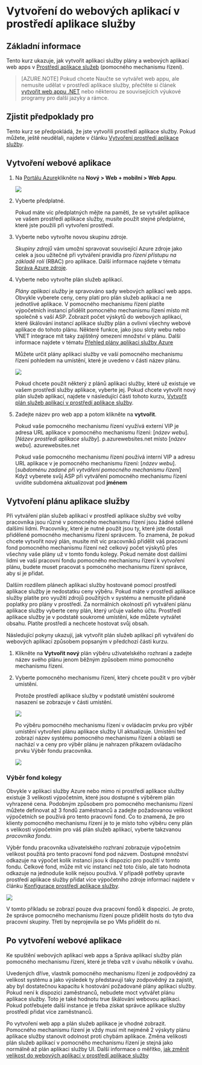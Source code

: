 <properties
    pageTitle="Vytvoření do webových aplikací v prostředí aplikace služby"
    description="Naučte se vytvářet web apps a aplikace služeb plány v prostředí aplikace služby"
    services="app-service"
    documentationCenter=""
    authors="ccompy"
    manager="stefsch"
    editor=""/>

<tags
    ms.service="app-service"
    ms.workload="web"
    ms.tgt_pltfrm="na"
    ms.devlang="na"
    ms.topic="article" 
    ms.date="10/17/2016"
    ms.author="ccompy"/>

# <a name="create-a-web-app-in-an-app-service-environment"></a>Vytvoření do webových aplikací v prostředí aplikace služby

## <a name="overview"></a>Základní informace

Tento kurz ukazuje, jak vytvořit aplikaci služby plány a webových aplikací web apps v [Prostředí aplikace služeb](app-service-app-service-environment-intro.md) (pomocného mechanismu řízení). 

> [AZURE.NOTE] Pokud chcete Naučte se vytvářet web appu, ale nemusíte udělat v prostředí aplikace služby, přečtěte si článek [vytvořit web appu .NET](web-sites-dotnet-get-started.md) nebo některou ze souvisejících výukové programy pro další jazyky a rámce.

## <a name="prerequisites"></a>Zjistit předpoklady pro

Tento kurz se předpokládá, že jste vytvořili prostředí aplikace služby. Pokud můžete, ještě neudělali, najdete v článku [Vytvoření prostředí aplikace služby](app-service-web-how-to-create-an-app-service-environment.md). 

## <a name="create-a-web-app"></a>Vytvoření webové aplikace

1. Na [Portálu Azure](https://portal.azure.com/)klikněte na **Nový > Web + mobilní > Web Appu**. 

    ![][1]

2. Vyberte předplatné.  

    Pokud máte víc předplatných mějte na paměti, že se vytvářet aplikace ve vašem prostředí aplikace služby, musíte použít stejné předplatné, které jste použili při vytvoření prostředí. 

3. Vyberte nebo vytvořte novou skupinu zdroje.

    *Skupiny zdrojů* vám umožní spravovat související Azure zdroje jako celek a jsou užitečné při vytváření pravidla pro *řízení přístupu na základě rolí* (RBAC) pro aplikace. Další informace najdete v tématu [Správa Azure zdroje][ResourceGroups]. 

4. Vyberte nebo vytvořte plán služeb aplikací.

    *Plány aplikaci služby* je spravováno sady webových aplikací web apps.  Obvykle vyberete ceny, ceny platí pro plán služeb aplikací a ne jednotlivé aplikace. V pomocného mechanismu řízení platíte výpočetních instancí přidělit pomocného mechanismu řízení místo mít společně s vaší ASP.  Zobrazit počet výskytů do webových aplikací, které škálování instancí aplikace služby plán a ovlivní všechny webové aplikace do tohoto plánu.  Některé funkce, jako jsou sloty webu nebo VNET integrace mít taky zajištěný omezení množství v plánu.  Další informace najdete v tématu [Přehled plány aplikaci služby Azure](../app-service/azure-web-sites-web-hosting-plans-in-depth-overview.md)

    Můžete určit plány aplikaci služby ve vaší pomocného mechanismu řízení pohledem na umístění, které je uvedeno v části název plánu.  

    ![][5]

    Pokud chcete použít některý z plánů aplikaci služby, které už existuje ve vašem prostředí služby aplikace, vyberte jej. Pokud chcete vytvořit nový plán služeb aplikací, najdete v následující části tohoto kurzu, [Vytvořit plán služeb aplikací v prostředí aplikace služby](#createplan).

5. Zadejte název pro web app a potom klikněte na **vytvořit**. 

    Pokud vaše pomocného mechanismu řízení využívá externí VIP je adresa URL aplikace v pomocného mechanismu řízení: [*název webu*]. [*Název prostředí aplikace služby*]. p.azurewebsites.net místo [*název webu*]. azurewebsites.net
    
    Pokud vaše pomocného mechanismu řízení používá interní VIP a adresu URL aplikace v je pomocného mechanismu řízení: [*název webu*]. [*subdoménu zadané při vytváření pomocného mechanismu řízení*]   
    Když vyberete svůj ASP při vytváření pomocného mechanismu řízení uvidíte subdoména aktualizovat pod **jménem**

## <a name="createplan"></a>Vytvoření plánu aplikace služby

Při vytváření plán služeb aplikací v prostředí aplikace služby své volby pracovníka jsou různé v pomocného mechanismu řízení jsou žádné sdílené dalšími lidmi.  Pracovníky, které je nutné použít jsou ty, které jste dostali přidělené pomocného mechanismu řízení správcem.  To znamená, že pokud chcete vytvořit nový plán, musíte mít víc pracovníků přidělit váš pracovní fond pomocného mechanismu řízení než celkový počet výskytů přes všechny vaše plány už v tomto fondu kolegy.  Pokud nemáte dost dalšími lidmi ve vaší pracovní fondu pomocného mechanismu řízení k vytvoření plánu, budete muset pracovat s pomocného mechanismu řízení správce, aby si je přidat.

Dalším rozdílem plánech aplikaci služby hostované pomocí prostředí aplikace služby je nedostatku ceny výběru.  Pokud máte v prostředí aplikace služby platíte pro využití zdrojů použitých v systému a nemusíte přidané poplatky pro plány v prostředí.  Za normálních okolností při vytváření plánu aplikace služby vyberte ceny plán, který určuje vašeho účtu.  Prostředí aplikace služby je v podstatě soukromé umístění, kde můžete vytvářet obsahu.  Platíte prostředí a nechcete hostovat svůj obsah.

Následující pokyny ukazují, jak vytvořit plán služeb aplikací při vytváření do webových aplikací způsobem popsaným v předchozí části kurzu.

1. Klikněte na **Vytvořit nový** plán výběru uživatelského rozhraní a zadejte název svého plánu jenom běžným způsobem mimo pomocného mechanismu řízení.

2. Vyberte pomocného mechanismu řízení, který chcete použít v pro výběr umístění.

    Protože prostředí aplikace služby v podstatě umístění soukromé nasazení se zobrazuje v části umístění. 

    ![][2]

    Po výběru pomocného mechanismu řízení v ovládacím prvku pro výběr umístění vytvoření plánu aplikace služby UI aktualizuje.  Umístění teď zobrazí název systému pomocného mechanismu řízení a oblasti se nachází v a ceny pro výběr plánu je nahrazen příkazem ovládacího prvku Výběr fondu pracovníka.  

    ![][3]

### <a name="selecting-a-worker-pool"></a>Výběr fond kolegy

Obvykle v aplikaci služby Azure nebo mimo ni prostředí aplikace služby existuje 3 velikosti výpočetním, které jsou dostupné s výběrem plán vyhrazené cena.  Podobným způsobem pro pomocného mechanismu řízení můžete definovat až 3 fondů zaměstnanců a zadejte požadovanou velikost výpočetních se používá pro tento pracovní fond.  Co to znamená, že pro klienty pomocného mechanismu řízení je to je místo toho výběru ceny plán s velikostí výpočetním pro váš plán služeb aplikací, vyberte takzvanou *pracovníka fondu*.  

Výběr fondu pracovníka uživatelského rozhraní zobrazuje výpočetním velikost použitá pro tento pracovní fond pod názvem.  Dostupné množství odkazuje na výpočet kolik instancí jsou k dispozici pro použití v tomto fondu.  Celkové fond, může mít víc instancí než toto číslo, ale tato hodnota odkazuje na jednoduše kolik nejsou používá.  V případě potřeby upravte prostředí aplikace služby přidat více výpočetního zdroje informací najdete v článku [Konfigurace prostředí aplikace služby](app-service-web-configure-an-app-service-environment.md).

![][4]

V tomto příkladu se zobrazí pouze dva pracovní fondů k dispozici. Je proto, že správce pomocného mechanismu řízení pouze přidělit hosts do tyto dva pracovní skupiny.  Třetí by neprojevila se po VMs přidělit do ní.  

## <a name="after-web-app-creation"></a>Po vytvoření webové aplikace

Ke spuštění webových aplikací web apps a Správa aplikací služby plán pomocného mechanismu řízení, které je třeba vzít v úvahu několik v úvahu.  

Uvedených dříve, vlastník pomocného mechanismu řízení je zodpovědný za velikost systému a jako výsledek ty představují taky zodpovědný za zajistit, aby byl dostatečnou kapacitu k hostování požadované plány aplikaci služby. Pokud není k dispozici zaměstnanců, nebudete moct vytvářet plánu aplikace služby.  Toto je také hodnotu true škálování webovou aplikaci.  Pokud potřebujete další instance je třeba získat správce aplikace služby prostředí přidat více zaměstnanců.

Po vytvoření web app a plán služeb aplikace je vhodné zobrazit.  Pomocného mechanismu řízení je vždy musí mít nejméně 2 výskyty plánu aplikace služby stanovit odolnost proti chybám aplikace.  Změna velikosti plán služeb aplikací v pomocného mechanismu řízení je stejná jako normálně až plán aplikaci služby UI.  Další informace o měřítko, [jak změnit velikost do webových aplikací v prostředí aplikace služby](app-service-web-scale-a-web-app-in-an-app-service-environment.md)

<!--Image references-->
[1]: ./media/app-service-web-how-to-create-a-web-app-in-an-ase/createaspnewwebapp.png
[2]: ./media/app-service-web-how-to-create-a-web-app-in-an-ase/createasplocation.png
[3]: ./media/app-service-web-how-to-create-a-web-app-in-an-ase/createaspselected.png
[4]: ./media/app-service-web-how-to-create-a-web-app-in-an-ase/createaspworkerpool.png
[5]: ./media/app-service-web-how-to-create-a-web-app-in-an-ase/selectaspinase.png

<!--Links-->
[WhatisASE]: http://azure.microsoft.com/documentation/articles/app-service-app-service-environment-intro/
[Appserviceplans]: http://azure.microsoft.com/documentation/articles/azure-web-sites-web-hosting-plans-in-depth-overview/
[HowtoCreateASE]: http://azure.microsoft.com/documentation/articles/app-service-web-how-to-create-an-app-service-environment/
[HowtoScale]: http://azure.microsoft.com/documentation/articles/app-service-web-scale-a-web-app-in-an-app-service-environment
[HowtoConfigureASE]: http://azure.microsoft.com/documentation/articles/app-service-web-configure-an-app-service-environment
[ResourceGroups]: http://azure.microsoft.com/documentation/articles/resource-group-portal/
[AzurePowershell]: http://azure.microsoft.com/documentation/articles/powershell-install-configure/
